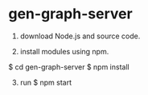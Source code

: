 # gen-graph-server

1. download Node.js and source code.

2. install modules using npm.

$ cd gen-graph-server
$ npm install

3. run
$ npm start
